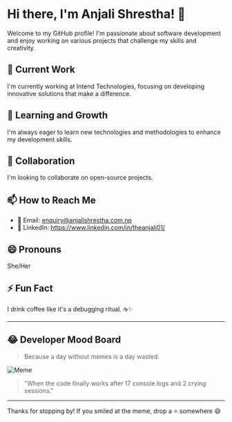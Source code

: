 # Hi there, I'm Anjali Shrestha! 👋

Welcome to my GitHub profile! I'm passionate about software development and enjoy working on various projects that challenge my skills and creativity.

## 🔭 Current Work
I'm currently working at Intend Technologies, focusing on developing innovative solutions that make a difference.

## 🌱 Learning and Growth
I'm always eager to learn new technologies and methodologies to enhance my development skills.

## 👯 Collaboration
I'm looking to collaborate on open-source projects.

## 📫 How to Reach Me
- 📧 Email: enquiry@anjalishrestha.com.np
- 💼 LinkedIn: https://www.linkedin.com/in/theanjali01/

## 😄 Pronouns
She/Her

## ⚡ Fun Fact
I drink coffee like it's a debugging ritual. ☕✨

---

## 😂 Developer Mood Board
> Because a day without memes is a day wasted.

![Meme](https://media.giphy.com/media/13HgwGsXF0aiGY/giphy.gif)

> "When the code finally works after 17 console.logs and 2 crying sessions."

---

Thanks for stopping by! If you smiled at the meme, drop a ⭐ somewhere 😄
